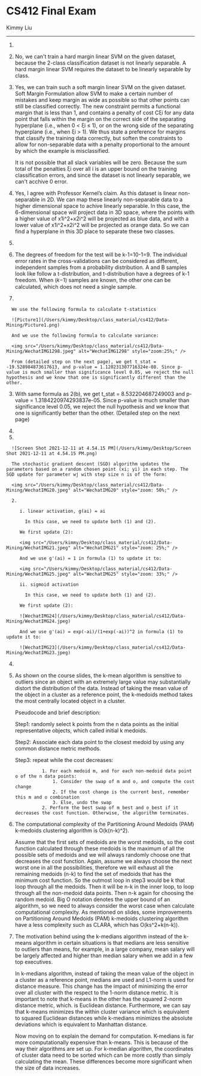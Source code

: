

# CS412 Final Exam

Kimmy Liu

---



1. 

   1. No, we can't train a hard margin linear SVM on the given dataset, because the 2-class classification dataset is not linearly separable. A hard margin linear SVM requires the dataset to be linearly separable by class. 

   2. Yes, we can train such a soft margin linear SVM on the given dataset. Soft Margin Formulation allow SVM to make a certain number of mistakes and keep margin as wide as possible so that other points can still be classified correctly. The new constraint permits a functional margin that is less than 1, and contains a penalty of cost Cξi for any data point that falls within the margin on the correct side of the separating hyperplane (i.e., when 0 < ξi ≤ 1), or on the wrong side of the separating hyperplane (i.e., when ξi > 1). We thus state a preference for margins that classify the training data correctly, but soften the constraints to allow for non-separable data with a penalty proportional to the amount by which the example is misclassified. 

      It is not possible that all slack variables will be zero. Because the sum total of the penalties ξi over all i is an upper bound on the training classification errors, and since the dataset is not linearly separable, we can't acchive 0 error. 

   3. Yes, I agree with Professor Kernel’s claim. As this dataset is linear non-separable in 2D. We can map these linearly non-separable data to a higher dimensional space to achive linearly separable. In this case, the 6-dimensional space will project data in 3D space, where the points with a higher value of x1i^2+x2i^2 will be projected as blue data, and with a lower value of x1i^2+x2i^2 will be projected as orange data. So we can find a hyperplane in this 3D place to separate these two classes.

2.  

   1. The degrees of freedom for the test will be k-1=10-1=9. The individual error rates in the cross-validations can be considered as different, independent samples from a probability distribution. A and B samples look like follow a t-distribution, and t-distribution have a degrees of k-1 freedom. When (𝑘−1) samples are known, the other one can be calculated, which does not need a single sample. 

   2.   

      We use the following formula to calculate t-statistics

      ![Picture1](/Users/kimmy/Desktop/class_material/cs412/Data-Mining/Picture1.png)

      And we use the following formula to calculate variance:

      <img src="/Users/kimmy/Desktop/class_material/cs412/Data-Mining/WechatIMG1298.jpeg" alt="WechatIMG1298" style="zoom:25%;" />

      From (detailed step on the next page), we get t_stat = -19.528984873617613, and p-value = 1.120231307716324e-08. Since p-value is much smaller than significance level 0.05, we reject the null hypothesis and we know that one is significantly different than the other.

   3. With same formula as 2(b), we get t_stat = 8.532204687249003 and p-value = 1.3184220974293837e-05. Since p-value is much smaller than significance level 0.05, we reject the null hypothesis and we know that one is significantly better than the other. (Detailed step on the next page)

3.   

   1.   

      ![Screen Shot 2021-12-11 at 4.54.15 PM](/Users/kimmy/Desktop/Screen Shot 2021-12-11 at 4.54.15 PM.png)

      The stochastic gradient descent (SGD) algorithm updates the parameters based on a random chosen point (xi; yi) in each step. The SGD update for parameter wj with step size n is of the form:

      <img src="/Users/kimmy/Desktop/class_material/cs412/Data-Mining/WechatIMG20.jpeg" alt="WechatIMG20" style="zoom: 50%;" />

      2.   

         i. linear activation, g(ai) = ai

         ​	In this case, we need to update both (1) and (2). 

         We first update (2): 

         <img src="/Users/kimmy/Desktop/class_material/cs412/Data-Mining/WechatIMG21.jpeg" alt="WechatIMG21" style="zoom: 25%;" />

         And we use g'(ai) = 1 in formula (1) to update it to:

         <img src="/Users/kimmy/Desktop/class_material/cs412/Data-Mining/WechatIMG25.jpeg" alt="WechatIMG25" style="zoom: 33%;" />

         ii. sigmoid activation

         ​	In this case, we need to update both (1) and (2). 

         We first update (2): 

         ![WechatIMG24](/Users/kimmy/Desktop/class_material/cs412/Data-Mining/WechatIMG24.jpeg)

         And we use g'(ai) = exp(-ai)/(1+exp(-ai))^2 in formula (1) to update it to:

         ![WechatIMG23](/Users/kimmy/Desktop/class_material/cs412/Data-Mining/WechatIMG23.jpeg)

4.   

   1. As shown on the course slides, the k-mean algorithm is sensitive to outliers since an object with an extremely large value may substantially distort the distribution of the data. Instead of taking the mean value of the object in a cluster as a reference point, the k-medoids method takes the most centrally located object in a cluster. 

      Pseudocode and brief description:

      Step1:  randomly select k points from the n data points as the initial representative objects, which called initial k medoids. 

      Step2: Associate each data point to the closest medoid by using any common distance metric methods.

      Step3: repeat while the cost decreases:

         			1. For each medoid m, and for each non-medoid data point o of the n data points:
               			1. Consider the swap of m and o, and compute the cost change
               			2. If the cost change is the current best, remember this m and o combination
               			3. Else, undo the swap
         			2. Perform the best swap of m_best and o_best if it decreases the cost function. Otherwise, the algorithm terminates. 

   2. The computational complexity of the Partitioning Around Medoids (PAM) k-medoids clustering algorithm is O(k(n-k)^2).

      Assume that the first sets of medoids are the worst medoids, so the cost function calculated through these medoids is the maximum of all the possible sets of medoids and we will always randomly choose one that decreases the cost function. Again, assume we always choose the next worst one in all the possibilities, therefore we will exhaust all the remaining medoids (n-k) to find the set of medoids that has the minimum cost function. So the outmost loop in step3 would be k that loop through all the medoids. Then it will be n-k in the inner loop, to loop through all the non-medoid data points. Then n-k again for choosing the random medoid. Big O notation denotes the upper bound of an algorithm, so we need to always consider the worst case when calculate computational complexity. As mentioned on slides, some improvements on  Partitioning Around Medoids (PAM) k-medoids clustering algorithm have a less complexity such as CLARA, which has O(ks^2+k(n-k)). 

   3. The motivation behind using the k-medians algorithm instead of the k-means algorithm in certain situations is that medians are less sensitive to outliers than means, for example, in a large company, mean salary will be largely affected and higher than median salary when we add in a few top executives. 

      In k-medians algorithm, instead of taking the mean value of the object in a cluster as a reference point, medians are used and L1-norm is used for distance measure. This change has the impact of minimizing the error over all cluster with the respect to the 1-norm distance metric. It is important to note that k-means in the other has the squared 2-norm distance metric, which. is Euclidean distance. Furthermore, we can say that k-means minimizes the within cluster variance which is equivalent to squared Euclidean distances while k-medians minimizes the absolute deviations which is equivalent to Manhattan distance. 

      

      Now moving on to explain the demand for computation. K-medians is far more computationally expensive than k-means. This is because of the way their algorithms are set up.  For k-median algorithm, the coordinates of cluster data need to be sorted which can be more costly than simply calculating the mean. These differences become more significant when the size of data increases. 

   

   ​			







